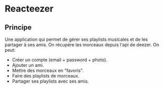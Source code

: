 # Reacteezer
## Principe
Une application qui permet de gérer ses playlists musicales et de les partager à ses amis.
On récupère les morceaux depuis l'api de deezer.
On peut:
* Créer un compte (email + password + photo).
* Ajouter un ami.
* Mettre des morceaux en "favoris".
* Faire des playlists de morceaux.
* Partager ses playlists avec ses amis.
